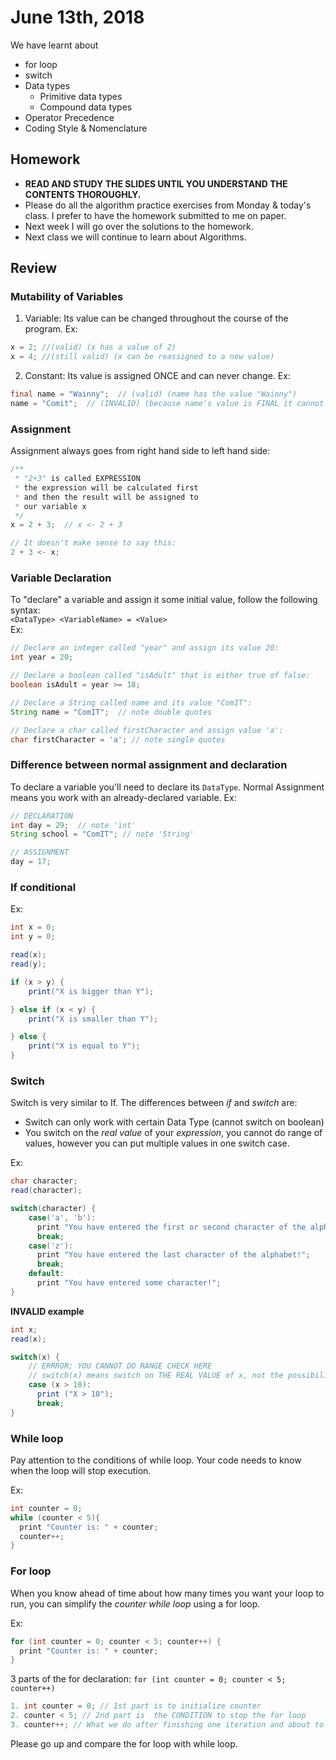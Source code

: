# June 13th, 2018
We have learnt about
- for loop
- switch
- Data types
  - Primitive data types
  - Compound data types
- Operator Precedence
- Coding Style & Nomenclature

## Homework
- **READ AND STUDY THE SLIDES UNTIL YOU UNDERSTAND THE CONTENTS THOROUGHLY.**
- Please do all the algorithm practice exercises from Monday & today's class. 
  I prefer to have the homework submitted to me on paper.
- Next week I will go over the solutions to the homework. 
- Next class we will continue to learn about Algorithms. 

## Review
### Mutability of Variables
1. Variable: Its value can be changed throughout the course of the program.
Ex: 
```java
x = 2; //(valid) (x has a value of 2)
x = 4; //(still valid) (x can be reassigned to a new value) 
```

2. Constant: Its value is assigned ONCE and can never change. 
Ex: 
```java
final name = "Wainny";  // (valid) (name has the value "Wainny")
name = "Comit";  // (INVALID) (because name's value is FINAL it cannot be reassigned to a new value)
```

### Assignment
Assignment always goes from right hand side to left hand side: 
```java
/**
 * "2+3" is called EXPRESSION
 * the expression will be calculated first
 * and then the result will be assigned to
 * our variable x 
 */
x = 2 + 3;  // x <- 2 + 3 

// It doesn't make sense to say this:
2 + 3 <- x; 
```

### Variable Declaration
To "declare" a variable and assign it some initial value, follow the following syntax: \
`<DataType> <VariableName> = <Value>` \
Ex:
```java
// Declare an integer called "year" and assign its value 20:
int year = 20;

// Declare a boolean called "isAdult" that is either true of false: 
boolean isAdult = year >= 18;

// Declare a String called name and its value "ComIT":
String name = "ComIT";  // note double quotes

// Declare a char called firstCharacter and assign value 'a':
char firstCharacter = 'a'; // note single quotes
```

### Difference between normal assignment and declaration
To declare a variable you'll need to declare its `DataType`.
Normal Assignment means you work with an already-declared variable.
Ex: 
```java
// DECLARATION
int day = 29;  // note 'int'
String school = "ComIT"; // note 'String'

// ASSIGNMENT
day = 17; 
```

### If conditional
Ex: 
```java
int x = 0;
int y = 0;

read(x);
read(y);

if (x > y) {
    print("X is bigger than Y");

} else if (x < y) {
    print("X is smaller than Y");

} else {
    print("X is equal to Y");
}
```

### Switch 
Switch is very similar to If. The differences between *if* and *switch* are: 
- Switch can only work with certain Data Type (cannot switch on boolean)
- You switch on the *real value* of your *expression*, you cannot do range of values, however you can put multiple values in one switch case.

Ex: 
```java
char character;
read(character);

switch(character) {
    case('a', 'b'):
      print "You have entered the first or second character of the alphabet!";
      break;
    case('z'):
      print "You have entered the last character of the alphabet!";
      break;
    default:
      print "You have entered some character!";
}
```
**INVALID example**
```java
int x;
read(x);

switch(x) {
    // ERRROR; YOU CANNOT DO RANGE CHECK HERE
    // switch(x) means switch on THE REAL VALUE of x, not the possibility of what x might be
    case (x > 10): 
      print ("X > 10");
      break;
}
```

### While loop
Pay attention to the conditions of while loop. Your code needs to know when the loop will stop execution.

Ex:
```java
int counter = 0;
while (counter < 5){
  print "Counter is: " + counter;
  counter++;
}
```

### For loop
When you know ahead of time about how many times you want your loop to run, you can simplify the *counter while loop* using a for loop.

Ex:
```java
for (int counter = 0; counter < 5; counter++) {
  print "Counter is: " + counter;
}
```
3 parts of the for declaration: 
`for (int counter = 0; counter < 5; counter++)`

```java
1. int counter = 0; // 1st part is to initialize counter 
2. counter < 5; // 2nd part is  the CONDITION to stop the for loop
3. counter++; // What we do after finishing one iteration and about to move to the next one
```

Please go up and compare the for loop with while loop. 
